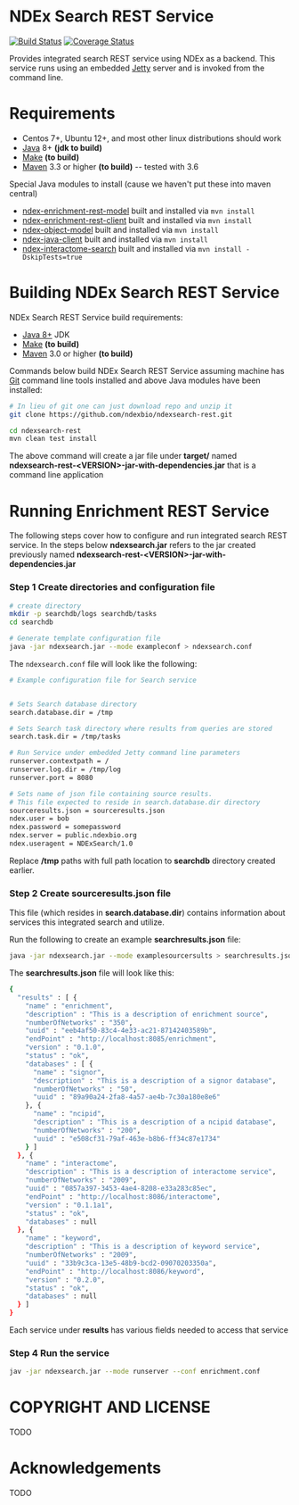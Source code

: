 
[jetty]: http://eclipse.org/jetty/
[maven]: http://maven.apache.org/
[java]: https://www.oracle.com/java/index.html
[git]: https://git-scm.com/

[make]: https://www.gnu.org/software/make

NDEx Search REST Service
========================

[![Build Status](https://travis-ci.org/ndexbio/ndexsearch-rest.svg?branch=master)](https://travis-ci.org/ndexbio/ndexsearch-rest) 
[![Coverage Status](https://coveralls.io/repos/github/ndexbio/ndexsearch-rest/badge.svg?branch=master)](https://coveralls.io/github/ndexbio/ndexsearch-rest?branch=master)

Provides integrated search REST service using NDEx as a backend.
This service runs using an embedded [Jetty][jetty] server and is invoked
from the command line. 

Requirements
============

* Centos 7+, Ubuntu 12+, and most other linux distributions should work
* [Java][java] 8+ **(jdk to build)**
* [Make][make] **(to build)**
* [Maven][maven] 3.3 or higher **(to build)** -- tested with 3.6

Special Java modules to install (cause we haven't put these into maven central)

* [ndex-enrichment-rest-model](https://github.com/ndexbio/ndex-enrichment-rest-model) built and installed via `mvn install`
* [ndex-enrichment-rest-client](https://github.com/ndexbio/ndex-enrichment-rest-client) built and installed via `mvn install`
* [ndex-object-model](https://github.com/ndexbio/ndex-object-model) built and installed via `mvn install`
* [ndex-java-client](https://github.com/ndexbio/ndex-java-client) built and installed via `mvn install`
* [ndex-interactome-search](https://github.com/ndexbio/ndex-interactome-search) built and installed via `mvn install -DskipTests=true`

Building NDEx Search REST Service  
=================================

NDEx Search REST Service build requirements:

* [Java 8+][java] JDK
* [Make][make] **(to build)**
* [Maven][maven] 3.0 or higher **(to build)**


Commands below build NDEx Search REST Service assuming machine has [Git][git] command line tools 
installed and above Java modules have been installed:

```Bash
# In lieu of git one can just download repo and unzip it
git clone https://github.com/ndexbio/ndexsearch-rest.git

cd ndexsearch-rest
mvn clean test install
```

The above command will create a jar file under **target/** named  
**ndexsearch-rest-\<VERSION\>-jar-with-dependencies.jar** that
is a command line application

Running Enrichment REST Service
===============================

The following steps cover how to configure and run integrated search REST service.
In the steps below **ndexsearch.jar** refers to the jar
created previously named **ndexsearch-rest-\<VERSION\>-jar-with-dependencies.jar**

### Step 1 Create directories and configuration file

```bash
# create directory
mkdir -p searchdb/logs searchdb/tasks
cd searchdb

# Generate template configuration file
java -jar ndexsearch.jar --mode exampleconf > ndexsearch.conf
```

The `ndexsearch.conf` file will look like the following:

```bash
# Example configuration file for Search service


# Sets Search database directory
search.database.dir = /tmp

# Sets Search task directory where results from queries are stored
search.task.dir = /tmp/tasks

# Run Service under embedded Jetty command line parameters
runserver.contextpath = /
runserver.log.dir = /tmp/log
runserver.port = 8080

# Sets name of json file containing source results.
# This file expected to reside in search.database.dir directory
sourceresults.json = sourceresults.json
ndex.user = bob
ndex.password = somepassword
ndex.server = public.ndexbio.org
ndex.useragent = NDExSearch/1.0
```

Replace **/tmp** paths with full path location to **searchdb** directory created
earlier.

### Step 2 Create sourceresults.json file

This file (which resides in **search.database.dir**) contains
information about services this integrated search and utilize.

Run the following to create an example **searchresults.json** file:

```bash
java -jar ndexsearch.jar --mode examplesourcersults > searchresults.json
```

The **searchresults.json** file will look like this:

```bash
{
  "results" : [ {
    "name" : "enrichment",
    "description" : "This is a description of enrichment source",
    "numberOfNetworks" : "350",
    "uuid" : "eeb4af50-83c4-4e33-ac21-87142403589b",
    "endPoint" : "http://localhost:8085/enrichment",
    "version" : "0.1.0",
    "status" : "ok",
    "databases" : [ {
      "name" : "signor",
      "description" : "This is a description of a signor database",
      "numberOfNetworks" : "50",
      "uuid" : "89a90a24-2fa8-4a57-ae4b-7c30a180e8e6"
    }, {
      "name" : "ncipid",
      "description" : "This is a description of a ncipid database",
      "numberOfNetworks" : "200",
      "uuid" : "e508cf31-79af-463e-b8b6-ff34c87e1734"
    } ]
  }, {
    "name" : "interactome",
    "description" : "This is a description of interactome service",
    "numberOfNetworks" : "2009",
    "uuid" : "0857a397-3453-4ae4-8208-e33a283c85ec",
    "endPoint" : "http://localhost:8086/interactome",
    "version" : "0.1.1a1",
    "status" : "ok",
    "databases" : null
  }, {
    "name" : "keyword",
    "description" : "This is a description of keyword service",
    "numberOfNetworks" : "2009",
    "uuid" : "33b9c3ca-13e5-48b9-bcd2-09070203350a",
    "endPoint" : "http://localhost:8086/keyword",
    "version" : "0.2.0",
    "status" : "ok",
    "databases" : null
  } ]
}
```

Each service under **results** has various fields needed to access that service

### Step 4 Run the service

```bash
jav -jar ndexsearch.jar --mode runserver --conf enrichment.conf
```



COPYRIGHT AND LICENSE
=====================

TODO

Acknowledgements
================

TODO
